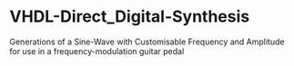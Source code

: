 # VHDL-Direct_Digital-Synthesis
Generations of a Sine-Wave with Customisable Frequency and Amplitude for use in a frequency-modulation guitar pedal
